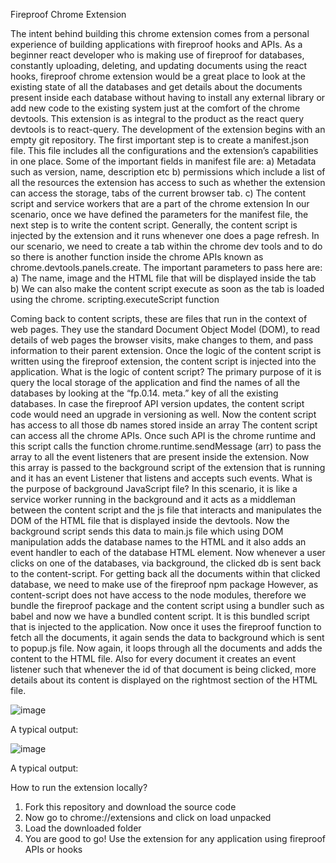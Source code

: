 Fireproof Chrome Extension

The intent behind building this chrome extension comes from a personal experience of building applications with fireproof hooks and APIs. As a beginner react developer who is making use of fireproof for databases, constantly uploading, deleting, and updating documents using the react hooks, fireproof chrome extension would be a great place to look at the existing state of all the databases and get details about the documents present inside each database without having to install any external library or add new code to the existing system just at the comfort of the chrome devtools. This extension is as integral to the product as the react query devtools is to react-query.
The development of the extension begins with an empty git repository. The first important step is to create a manifest.json file. This file includes all the configurations and the extension’s capabilities in one place. Some of the important fields in manifest file are:
a)	Metadata such as version, name, description etc
b)	permissions which include a list of all the resources the extension has access to such as whether the extension can access the storage, tabs of the current browser tab.
c)	The content script and service workers that are a part of the chrome extension
In our scenario, once we have defined the parameters for the manifest file, the next step is to write the content script.
Generally, the content script is injected by the extension and it runs whenever one does a page refresh. In our scenario, we need to create a tab within the chrome dev tools and to do so there is another function inside the chrome APIs known as chrome.devtools.panels.create. The important parameters to pass here are: 
a)	The name, image and the HTML file that will be displayed inside the tab
b)	We can also make the content script execute as soon as the tab is loaded using the chrome. scripting.executeScript function


Coming back to content scripts, these are files that run in the context of web pages. They use the standard Document Object Model (DOM), to read details of web pages the browser visits, make changes to them, and pass information to their parent extension.
Once the logic of the content script is written using the fireproof extension, the content script is injected into the application.
What is the logic of content script?
The primary purpose of it is query the local storage of the application and find the names of all the databases by looking at the “fp.0.14. meta.” key of all the existing databases. In case the fireproof API version updates, the content script code would need an upgrade in versioning as well. Now the content script has access to all those db names stored inside an array
The content script can access all the chrome APIs. Once such API is the chrome runtime and this script calls the function chrome.runtime.sendMessage (arr) to pass the array to all the event listeners that are present inside the extension. 
Now this array is passed to the background script of the extension that is running and it has an event Listener that listens and accepts such events.
What is the purpose of background JavaScript file?
In this scenario, it is like a service worker running in the background and it acts as a middleman between the content script and the js file that interacts and manipulates the DOM of the HTML file that is displayed inside the devtools.
Now the background script sends this data to main.js file which using DOM manipulation adds the database names to the HTML and it also adds an event handler to each of the database HTML element. 
Now whenever a user clicks on one of the databases, via background, the clicked db is sent back to the content-script. For getting back all the documents within that clicked database, we need to make use of the fireproof npm package
However, as content-script does not have access to the node modules, therefore we bundle the fireproof package and the content script using a bundler such as babel and now we have a bundled content script. It is this bundled script that is injected to the application. 
Now once it uses the fireproof function to fetch all the documents, it again sends the data to background which is sent to popup.js file. Now again, it loops through all the documents and adds the content to the HTML file. Also for every document it creates an event listener such that whenever the id of that document is being clicked, more details about its content is displayed on the rightmost section of the HTML file.

![image](https://github.com/valorant-dhruv/fireproof-extension-v3/assets/78591597/331be479-2b0c-4d3a-89a4-7b173b0a9703)

A typical output:

![image](https://github.com/valorant-dhruv/fireproof-extension-v3/assets/78591597/b1d3e44e-808e-439f-bfc2-94e1303d8b68)

 

A typical output:
 

How to run the extension locally?
1)	Fork this repository and download the source code
2)	Now go to chrome://extensions and click on load unpacked
3)	Load the downloaded folder
4)	You are good to go! Use the extension for any application using fireproof APIs or hooks

